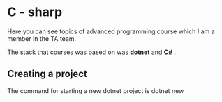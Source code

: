 # C - sharp

Here you can see topics of advanced programming course which I am a member in the TA team. 

The stack that courses was based on was **dotnet** and **C#** .

## Creating a project 

The command for starting a new dotnet project is dotnet new <template> . The template used in this course is `console`.

```bash
dotnet new console
```

After making a project try the command to check every thing is ok or not ( in the project directory ) : 
```bash
dotnet build
```

To run the project: 
```bash
dotnet run
```

Then in the another directory :

```bash
dotnet new sln --name MySolution
```

> In a directory you should have just one solution file or project. solution file and projects are the files that need to be built.

Then for adding the project to the solution : 
``` bash
dotnet sln MySolution.sln add .
```
## Strings 

String is an array of characters. You can apply any operation on strings using this fact. But using implemented methods is always a better idea.

Neat functions:
- ToUpper, ToLower
- Split
- Substring
- Replace
- Index of
- accessing individual character

The `String` class in `System` has some operator overloadings.

> Null is not empty string.

any attempt to call a method on a null string causes a `NullReferenceException`.

> There is something called `StringBuilder` for fast string creation. (Search about this item, read from documentaion)

```C#
var s = "Helloo world!!";
Console.WriteLine(s.ToUpper());   // Outputs "HELLO WORLD"
Console.WriteLine(s.ToLower());

string s3 = "Visual C# Express C#";
System.Console.WriteLine(s3.Substring(7, 2));
// Output: "C#"

System.Console.WriteLine(s3.Replace("C#", "Basic"));
// Output: "Visual Basic Express"

// Index values are zero-based
int index = s3.IndexOf("C");
// index = 7
System.Console.WriteLine(index);
```

Split method :
```C#
var a = "pisazadeh@outlook.com";
string[] subs = a.Split('@', '.');
foreach (string item in subs)
{
    System.Console.WriteLine(item);
}
```

## File IO

For working with files, you should use the package below : 
```C#
using System.IO ;
```

First interaction to files is to write a word in a file:
```C#
string stdid = Console.ReadLine();
File.WriteAllText("stdlist.txt", stdid + "\n");
```

To read content from a file:
```C#
string content = File.ReadAllText(filename);
System.Console.WriteLine(content);
```
> Write `cw` and then vscode will print the `System.Console.WriteLine()` 

## Exception handling

Errors happen all the time, an error can be a fatal error and cause suspension in our app which is not good. 

There is other things that we can do with errors, we can raise an exception for them and then handle them. 

### Keywords
* raise
* try
* except
* exception
* catch
* finally
* throw

### Exception
C# is an object oriented language, like java. Almost every entity you see is a class, And so the Exception. 

Exception has some behaviors that we can override them using inheritence . 

We can define our custom exception . 

There are some pre-defined exceptions in C#.

![](https://github.com/parsaeisa/Notes/blob/main/languages/exceptions_c%23.png)

There is no need to define these exceptions : 
```C#
var num = Convert.ToInt32(System.Console.ReadLine());
int a = 0 ;
try
{
    a = 255/num ;            
}
catch (DivideByZeroException e)
{
    System.Console.WriteLine("exception caught {0}", e);
    // throw;
}
finally
{
    System.Console.WriteLine("result {0}", a);
}
```

### Throw
What do we do with exceptions ? we raise them and catch them in another place in the code. 

When an error is happening or an unwanted cyclomathic path has been taken, instead of halting the application we raise an exception.

You can throw these exceptions by your self. For example if you have a system that someone with the age under 10 cannot access you can use the code below : 
```C#
static void checkAge(int age)
{
  if (age < 18)
  {
    throw new ArithmeticException("Access denied - You must be at least 18 years old.");
  }
  else
  {
    Console.WriteLine("Access granted - You are old enough!");
  }
}
```

Then you catch it's exception using try, catch.If you don't catch it your app gonna take Unhandled exception error 
which is critical.

The `finally` section is the section that is executed anyway.

### Try, except
Consider you called a method, which an exception was raised in because the behaviour that we didn't want to happen , happened.

Now we have an exception and we must catch it. We do it using try, except :
```C#
try:
    method()
except:

finally:

```

## Enumeration


One of the main purposes of using enums is to limit the values that a variable can take .

For example in a music instrument shopping application the type of product could be typed "guitar" or "guiiitar" or " guitar" and etc. This is problematic so we use enums to only have a single value that is compatible to guitar.

They are of type int and they start from 0. But we can assign them other types : 
```C#
enum ErrorCode : ushort
{
    None = 0,
    Unknown = 1,
    ConnectionLost = 100,
    OutlierReading = 200
}
```

We can convert a number to enum like this : 
```C#
public enum Season
{
    Spring,
    Summer,
    Autumn,
    Winter
}
var c = (Season)4;
```

### Flag enum
C# has two types of enum, normal enum and flag enum. 

With flag enum you can combine values together using binary operands.
```C#
[Flags]
public enum Days
{
    None      = 0b_0000_0000,  // 0
    Monday    = 0b_0000_0001,  // 1
    Tuesday   = 0b_0000_0010,  // 2
    Wednesday = 0b_0000_0100,  // 4
    Thursday  = 0b_0000_1000,  // 8
    Friday    = 0b_0001_0000,  // 16
    Saturday  = 0b_0010_0000,  // 32
    Sunday    = 0b_0100_0000,  // 64
    Weekend   = Saturday | Sunday
}

Days meetingDays = Days.Monday | Days.Wednesday | Days.Friday;
Days workingFromHomeDays = Days.Thursday | Days.Friday;
bool isMeetingOnTuesday = (meetingDays & Days.Tuesday) == Days.Tuesday;
// Is there a meeting on Tuesday: False
```

A variable can contain multiple values from flag enums. For example the number 37 which is `0b_0010_0101` is 
saturday, monday and wednesday which can act as an array for example.

Flag enums can be converted to like other enums : 
```C#
var a = (Days)37 ;
```

## Teaching roadmap 

Write an application that users can buy musical instruments in.

Put two files, each file represents something like table in database :
* Users
* Instruments
* Orders

For choosing instument , first put strings in uppercase format (e.g GUITAR) then put enum.